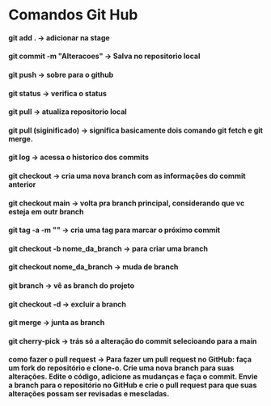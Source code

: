 # Comandos Git Hub

#### git add . -> adicionar na stage 
#### git commit -m "Alteracoes" -> Salva no repositorio local 
#### git push -> sobre para o github 
#### git status -> verifica o status 
#### git pull -> atualiza repositorio local 
#### git pull (siginificado) -> significa basicamente dois comando git fetch e git merge. 
#### git log -> acessa o historico dos commits
#### git checkout -> cria uma nova branch com as informações do commit anterior 
#### git checkout main -> volta pra branch principal, considerando que vc esteja em outr branch 
#### git tag -a <nome da tag> -m "<mensagem>" -> cria uma tag para marcar o próximo commit 
#### git checkout -b nome_da_branch -> para criar uma branch 
#### git checkout nome_da_branch -> muda de branch 
#### git branch -> vê as branch do projeto
#### git checkout -d <nome da branch> -> excluir a branch 
#### git merge <branch> ->  junta as branch 
#### git cherry-pick -> trás só a alteração do commit selecioando para a main



#### como fazer o pull request -> Para fazer um pull request no GitHub: faça um fork do repositório e clone-o. Crie uma nova branch para suas alterações. Edite o código, adicione as mudanças e faça o commit. Envie a branch para o repositório no GitHub e crie o pull request para que suas alterações possam ser revisadas e mescladas.
